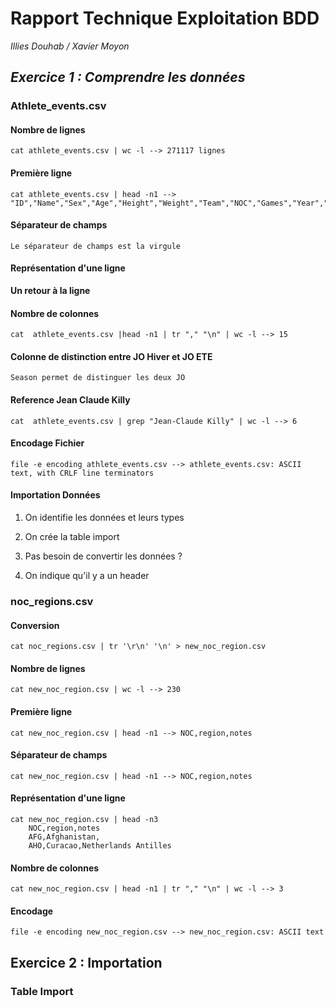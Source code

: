 # Rapport Technique Exploitation BDD
*Illies Douhab / Xavier Moyon*	
## ***Exercice 1 : Comprendre les données***
	

### Athlete_events.csv	
			
#### Nombre de lignes 
				
	cat athlete_events.csv | wc -l --> 271117 lignes

#### Première ligne
							
	cat athlete_events.csv | head -n1 --> "ID","Name","Sex","Age","Height","Weight","Team","NOC","Games","Year","Season","City","Sport","Event","Medal"
	
#### Séparateur de champs

	Le séparateur de champs est la virgule

#### Représentation d'une ligne

**Un retour à la ligne**
				
#### Nombre de colonnes 
				
	cat  athlete_events.csv |head -n1 | tr "," "\n" | wc -l --> 15


#### Colonne de distinction entre JO Hiver et JO ETE
				
	Season permet de distinguer les deux JO

#### Reference Jean Claude Killy

	cat  athlete_events.csv | grep "Jean-Claude Killy" | wc -l --> 6
			
#### Encodage Fichier 

	file -e encoding athlete_events.csv --> athlete_events.csv: ASCII text, with CRLF line terminators	
			
#### Importation Données
				
1. On identifie les données et leurs types

2. On crée la table import 
				
3. Pas besoin de convertir les données ?

4. On indique qu'il y a un header 


### noc_regions.csv	

#### Conversion	

	cat noc_regions.csv | tr '\r\n' '\n' > new_noc_region.csv
		
#### Nombre de lignes 
	
	cat new_noc_region.csv | wc -l --> 230


#### Première ligne
	
	cat new_noc_region.csv | head -n1 --> NOC,region,notes

		
#### Séparateur de champs

	cat new_noc_region.csv | head -n1 --> NOC,region,notes

#### Représentation d'une ligne

	cat new_noc_region.csv | head -n3
		NOC,region,notes
		AFG,Afghanistan,
		AHO,Curacao,Netherlands Antilles
	

#### Nombre de colonnes 

	cat new_noc_region.csv | head -n1 | tr "," "\n" | wc -l --> 3


#### Encodage 

	file -e encoding new_noc_region.csv --> new_noc_region.csv: ASCII text

## Exercice 2 : **Importation**

### Table Import 


